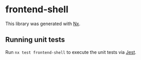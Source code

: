 # frontend-shell

This library was generated with [Nx](https://nx.dev).

## Running unit tests

Run `nx test frontend-shell` to execute the unit tests via [Jest](https://jestjs.io).
